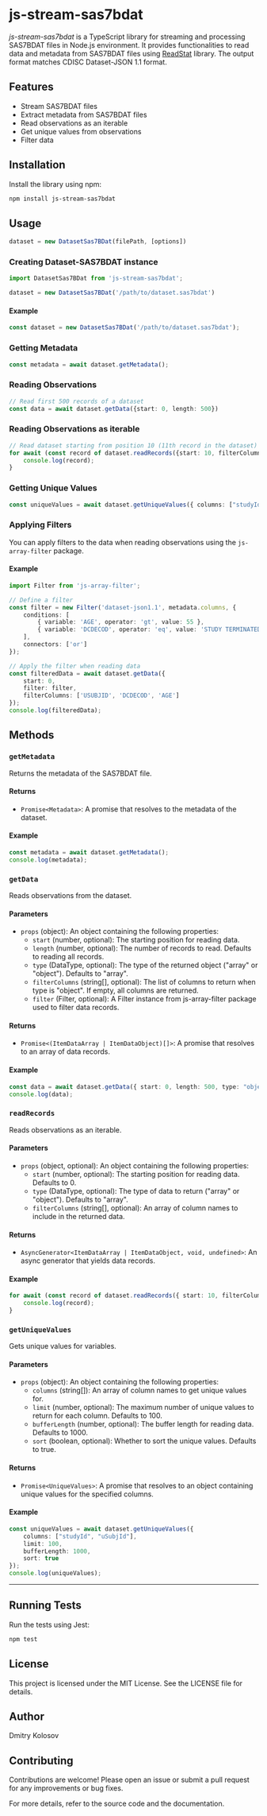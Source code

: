 # js-stream-sas7bdat
*js-stream-sas7bdat* is a TypeScript library for streaming and processing SAS7BDAT files in Node.js environment. It provides functionalities to read data and metadata from SAS7BDAT files using [ReadStat](https://github.com/WizardMac/ReadStat) library.
The output format matches CDISC Dataset-JSON 1.1 format.

## Features
* Stream SAS7BDAT files
* Extract metadata from SAS7BDAT files
* Read observations as an iterable
* Get unique values from observations
* Filter data

## Installation
Install the library using npm:

```sh
npm install js-stream-sas7bdat
```

## Usage
```TypeScript
dataset = new DatasetSas7BDat(filePath, [options])
```
### Creating Dataset-SAS7BDAT instance
```TypeScript
import DatasetSas7BDat from 'js-stream-sas7bdat';

dataset = new DatasetSas7BDat('/path/to/dataset.sas7bdat')
```

#### Example
```TypeScript
const dataset = new DatasetSas7BDat('/path/to/dataset.sas7bdat');
```

### Getting Metadata
```TypeScript
const metadata = await dataset.getMetadata();
```
### Reading Observations
```TypeScript
// Read first 500 records of a dataset
const data = await dataset.getData({start: 0, length: 500})
```

### Reading Observations as iterable
```TypeScript
// Read dataset starting from position 10 (11th record in the dataset)
for await (const record of dataset.readRecords({start: 10, filterColumns: ["studyId", "uSubjId"], type: "object"})) {
    console.log(record);
}
```

### Getting Unique Values
```TypeScript
const uniqueValues = await dataset.getUniqueValues({ columns: ["studyId", "uSubjId"], limit: 100 });
```

### Applying Filters
You can apply filters to the data when reading observations using the `js-array-filter` package.

#### Example
```TypeScript
import Filter from 'js-array-filter';

// Define a filter
const filter = new Filter('dataset-json1.1', metadata.columns, {
    conditions: [
        { variable: 'AGE', operator: 'gt', value: 55 },
        { variable: 'DCDECOD', operator: 'eq', value: 'STUDY TERMINATED BY SPONSOR' }
    ],
    connectors: ['or']
});

// Apply the filter when reading data
const filteredData = await dataset.getData({
    start: 0,
    filter: filter,
    filterColumns: ['USUBJID', 'DCDECOD', 'AGE']
});
console.log(filteredData);
```

## Methods

### `getMetadata`

Returns the metadata of the SAS7BDAT file.

#### Returns

- `Promise<Metadata>`: A promise that resolves to the metadata of the dataset.

#### Example

```typescript
const metadata = await dataset.getMetadata();
console.log(metadata);
```

### `getData`

Reads observations from the dataset.

#### Parameters

- `props` (object): An object containing the following properties:
  - `start` (number, optional): The starting position for reading data.
  - `length` (number, optional): The number of records to read. Defaults to reading all records.
  - `type` (DataType, optional): The type of the returned object ("array" or "object"). Defaults to "array".
  - `filterColumns` (string[], optional): The list of columns to return when type is "object". If empty, all columns are returned.
  - `filter` (Filter, optional): A Filter instance from js-array-filter package used to filter data records.

#### Returns

- `Promise<(ItemDataArray | ItemDataObject)[]>`: A promise that resolves to an array of data records.

#### Example

```typescript
const data = await dataset.getData({ start: 0, length: 500, type: "object", filterColumns: ["studyId", "uSubjId"] });
console.log(data);
```

### `readRecords`

Reads observations as an iterable.

#### Parameters

- `props` (object, optional): An object containing the following properties:
  - `start` (number, optional): The starting position for reading data. Defaults to 0.
  - `type` (DataType, optional): The type of data to return ("array" or "object"). Defaults to "array".
  - `filterColumns` (string[], optional): An array of column names to include in the returned data.

#### Returns

- `AsyncGenerator<ItemDataArray | ItemDataObject, void, undefined>`: An async generator that yields data records.

#### Example

```typescript
for await (const record of dataset.readRecords({ start: 10, filterColumns: ["studyId", "uSubjId"], type: "object" })) {
    console.log(record);
}
```

### `getUniqueValues`

Gets unique values for variables.

#### Parameters

- `props` (object): An object containing the following properties:
  - `columns` (string[]): An array of column names to get unique values for.
  - `limit` (number, optional): The maximum number of unique values to return for each column. Defaults to 100.
  - `bufferLength` (number, optional): The buffer length for reading data. Defaults to 1000.
  - `sort` (boolean, optional): Whether to sort the unique values. Defaults to true.

#### Returns

- `Promise<UniqueValues>`: A promise that resolves to an object containing unique values for the specified columns.

#### Example

```typescript
const uniqueValues = await dataset.getUniqueValues({
    columns: ["studyId", "uSubjId"],
    limit: 100,
    bufferLength: 1000,
    sort: true
});
console.log(uniqueValues);
```
----

## Running Tests
Run the tests using Jest:
```sh
npm test
```

## License
This project is licensed under the MIT License. See the LICENSE file for details.

## Author
Dmitry Kolosov

## Contributing
Contributions are welcome! Please open an issue or submit a pull request for any improvements or bug fixes.

For more details, refer to the source code and the documentation.